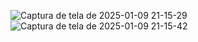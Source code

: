 ![Captura de tela de 2025-01-09 21-15-29](https://github.com/user-attachments/assets/6d220513-a7f9-4a2e-9219-f246f86e841d)
![Captura de tela de 2025-01-09 21-15-42](https://github.com/user-attachments/assets/04dff461-9482-4852-aa14-14363c0a3238)
